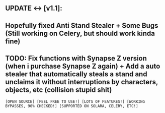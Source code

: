 ## UPDATE <-> [v1.1]:
## Hopefully fixed Anti Stand Stealer + Some Bugs (Still working on Celery, but should work kinda fine)
## TODO: Fix functions with Synapse Z version (when i purchase Synapse Z again) + Add a auto stealer that automatically steals a stand and unclaims it without interruptions by characters, objects, etc (collision stupid shit)

`[OPEN SOURCE]
[FEEL FREE TO USE!]
[LOTS OF FEATURES!]
[WORKING BYPASSES, 90% CHECKED!]
[SUPPORTED ON SOLARA, CELERY, ETC!]`
